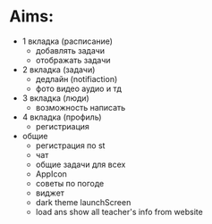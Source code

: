 # Aims:
- 1 вкладка (расписание)
    - добавлять задачи
    - отображать задачи
- 2 вкладка (задачи)
    - дедлайн (notifiaction)
    - фото видео аудио и тд
- 3 вкладка (люди)
    - возможность написать
- 4 вкладка (профиль)
    - регистриация
- общие
    - регистрация по st
    - чат
    - общие задачи для всех
    - AppIcon
    - советы по погоде
    - виджет
    - dark theme launchScreen
    - load ans show all teacher's info from website
